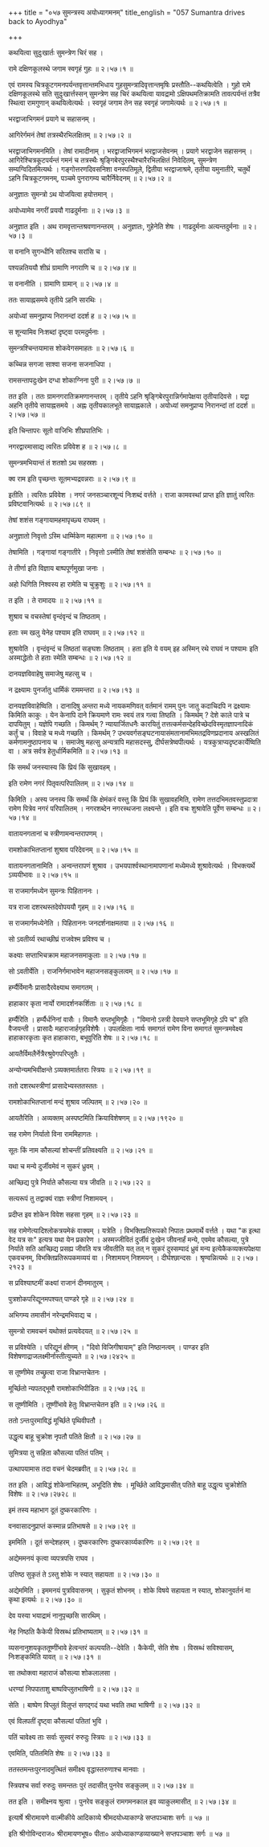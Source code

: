 +++
title = "०५७ सुमन्त्रस्य अयोध्यागमनम्"
title_english = "057 Sumantra drives back to Ayodhya"

+++


कथयित्वा सुदुःखार्तः सुमन्त्रेण चिरं सह ।  

रामे दक्षिणकूलस्थे जगाम स्वगृहं गुहः  ॥  २।५७।१  ॥   

एवं रामस्य चित्रकूटगमनपर्यन्तवृत्तान्तमभिधाय
गुहसुमन्त्रादिवृत्तान्तमृषिः प्रस्तौति--कथयित्वेति । गुहो रामे
दक्षिणकूलस्थे सति सुदुःखार्त्तस्सन् सुमन्त्रेण सह चिरं कथयित्वा
यावद्रामो ऽक्षिपथमतिक्रामति तावत्पर्यन्तं तत्रैव स्थित्वा रामगुणान्
कथयित्वेत्यर्थः । स्वगृहं जगाम तेन सह स्वगृहं जगामेत्यर्थः  ॥  २।५७।१
 ॥   

  

भरद्वाजाभिगमनं प्रयागे च सहासनम् ।  

आगिरेर्गमनं तेषां तत्रस्थैरभिलक्षितम्  ॥  २।५७।२  ॥   

भरद्वाजाभिगमनमिति । तेषां रामादीनाम् । भरद्वाजाभिगमनं भरद्वाजसेवनम् ।
प्रयागे भरद्वाजेन सहासनम् । आगिरेश्चित्रकूटपर्यन्तं गमनं च तत्रस्थैः
श्रृङ्गिबेरपुरस्थैश्चारैरभिलक्षितं निवेदितम्, सुमन्त्रेण
सम्यग्विदितमित्यर्थः । गङ्गोत्तरणदिवसनिशा वनस्पतिमूले, द्वितीया
भरद्वाजाश्रमे, तृतीया यमुनातीरे, चतुर्थे ऽहनि चित्रकूटगमनम्, पञ्चमे
पुनरागम्य चारैर्निवेदनम्  ॥  २।५७।२  ॥   

  

अनुज्ञातः सुमन्त्रो ऽथ योजयित्वा हयोत्तमान् ।  

अयोध्यामेव नगरीं प्रययौ गाढदुर्मनाः  ॥  २।५७।३  ॥   

अनुज्ञात इति । अथ रामवृत्तान्तश्रवणानन्तरम् । अनुज्ञातः, गुहेनेति शेषः ।
गाढदुर्मनाः अत्यन्तदुर्मनाः  ॥  २।५७।३  ॥   

  

स वनानि सुगन्धीनि सरितश्च सरांसि च ।  

पश्यन्नतिययौ शीघ्रं ग्रामाणि नगराणि च  ॥  २।५७।४  ॥   

स वनानीति । ग्रामाणि ग्रामान्  ॥  २।५७।४  ॥   

  

ततः सायाह्नसमये तृतीये ऽहनि सारथिः ।  

अयोध्यां समनुप्राप्य निरानन्दां ददर्श ह  ॥  २।५७।५  ॥   

स शून्यामिव निःशब्दां दृष्ट्वा परमदुर्मनाः ।  

सुमन्त्रश्चिन्तयामास शोकवेगसमाहतः  ॥  २।५७।६  ॥   

कच्चिन्न सगजा साश्वा सजना सजनाधिपा ।  

रामसन्तापदुःखेन दग्धा शोकाग्निना पुरी  ॥  २।५७।७  ॥   

तत इति । ततः ग्रामनगरातिक्रमणानन्तरम् । तृतीये ऽहनि
श्रृङ्गिबेरपुरान्निर्गमापेक्षया तृतीयादिवसे । यद्वा अहनि तृतीये
सायाह्नसमये । अह्नः तृतीयकालभूते सायाह्नकाले । अयोध्यां समनुप्राप्य
निरानन्दां तां ददर्श  ॥  २।५७।५७  ॥   

  

इति चिन्तापरः सूतो वाजिभिः शीघ्रपातिभिः ।  

नगरद्वारमासाद्य त्वरितः प्रविवेश ह  ॥  २।५७।८  ॥   

सुमन्त्रमभियान्तं तं शतशो ऽथ सहस्रशः ।  

क्व राम इति पृच्छन्तः सूतमभ्यद्रवन्नराः  ॥  २।५७।९  ॥   

इतीति । त्वरितः प्रविवेश । नगरं जनसञ्चारशून्यं निःशब्दं वर्त्तते । राजा
कामवस्थां प्राप्त इति ज्ञातुं त्वरितः प्रविष्टवानित्यर्थः  ॥  २।५७।८९
 ॥   

  

तेषां शशंस गङ्गायामहमापृच्छ्य राघवम् ।  

अनुज्ञातो निवृत्तो ऽस्मि धार्म्मिकेण महात्मना  ॥  २।५७।१०  ॥   

तेषामिति । गङ्गायां गङ्गातीरे । निवृत्तो ऽस्मीति तेषां शशंसेति सम्बन्धः
 ॥  २।५७।१०  ॥   

  

ते तीर्णा इति विज्ञाय बाष्पपूर्णमुखा जनाः ।  

अहो धिगिति निश्वस्य हा रामेति च चुक्रुशुः  ॥  २।५७।११  ॥   

त इति । ते रामादयः  ॥  २।५७।११  ॥   

शुश्राव च वचस्तेषां वृन्दंवृन्दं च तिष्ठताम् ।  

हताः स्म खलु येनेह पश्याम इति राघवम्  ॥  २।५७।१२  ॥   

शुश्रावेति । वृन्दंवृन्दं च तिष्ठतां सङ्घशः तिष्ठताम् । हता इति ये वयम्
इह अस्मिन् रथे राघवं न पश्यामः इति अस्माद्धेतोः ते हताः स्मेति सम्बन्धः
 ॥  २।५७।१२  ॥   

  

दानयज्ञविवाहेषु समाजेषु महत्सु च ।  

न द्रक्ष्यामः पुनर्जातु धार्मिकं राममन्तरा  ॥  २।५७।१३  ॥   

दानयज्ञविवाहेष्विति । दानादिषु अन्तरा मध्ये नायकमणिवत् वर्तमानं रामम्
पुनः जातु कदाचिदपि न द्रक्ष्यामः किमिति काकुः । येन केनापि दाने
क्रियमाणे रामः स्वयं तत्र गत्वा तिष्ठति । किमर्थम् ? देशे काले पात्रे च
दापयितुम् । यज्ञेपि गच्छति । किमर्थम् ? न्यायार्जितधनैः कारयितुं
तत्तत्कर्मसन्देहविच्छेदविस्मृतज्ञापनादिकं कर्तुं च । विवाहे च मध्ये
गच्छति । किमर्थम् ? उभयवर्गसङ्घटनायासंमतानामभिमतद्रविणप्रदानाय अस्खलितं
कर्मणामनुष्ठापनाय च । समाजेषु महत्सु अन्यत्रापि महासदस्सु,
दीर्घसत्रेष्वपीत्यर्थः । यत्रकुत्राप्यदृष्टकार्येष्विति वा । अत्र
सर्वत्र हेतुर्धार्मिकमिति  ॥  २।५७।१३  ॥   

  

किं समर्थं जनस्यास्य किं प्रियं किं सुखावहम् ।  

इति रामेण नगरं पितृवत्परिपालितम्  ॥  २।५७।१४  ॥   

किमिति । अस्य जनस्य किं समर्थं किं क्षेमंकरं वस्तु किं प्रियं किं
सुखावहमिति, रामेण तत्तदभिमतवस्तुप्रदात्रा रामेण पित्रेव नगरं परिपालितम्
। नगरशब्देन नगरस्थजना लक्ष्यन्ते । इति वचः शुश्रावेति पूर्वेण सम्बन्धः
 ॥  २।५७।१४  ॥   

  

वातायनगतानां च स्त्रीणामन्वन्तरापणम् ।  

रामशोकाभितप्तानां शुश्राव परिदेवनम्  ॥  २।५७।१५  ॥   

वातायनगतानामिति । अन्वन्तरापणं शुश्राव । उभयपार्श्वस्थानामापणानां
मध्येमध्ये शुश्रावेत्यर्थः । विभक्त्यर्थे ऽव्ययीभावः  ॥  २।५७।१५  ॥   

  

स राजमार्गमध्येन सुमन्त्रः पिहिताननः ।  

यत्र राजा दशरथस्तदेवोपययौ गृहम्  ॥  २।५७।१६  ॥   

स राजमार्गमध्येनेति । पिहिताननः जनदर्शनाक्षमतया  ॥  २।५७।१६  ॥   

  

सो ऽवतीर्य्य रथाच्छीघ्रं राजवेश्म प्रविश्य च ।  

कक्ष्याः सप्ताभिचक्राम महाजनसमाकुलाः  ॥  २।५७।१७  ॥   

सो ऽवतीर्येति । राजनिर्गमाभावेन महाजनसङ्कुलत्वम्  ॥  २।५७।१७  ॥   

  

हर्म्यैर्विमानैः प्रासादैरवेक्ष्याथ समागतम् ।  

हाहाकार कृता नार्यो रामादर्शनकर्शिताः  ॥  २।५७।१८  ॥   

हर्म्यैरिति । हर्म्यैर्धनिनां वासैः । विमानैः सप्तभूमिगृहैः । "विमानो
ऽस्त्री देवयाने सप्तभूमिगृहे ऽपि च" इति वैजयन्ती । प्रासादैः
महाराजार्हगृहविशेषैः । उपलक्षिताः नार्यः समागतं रामेण विना समागतं
सुमन्त्रमवेक्ष्य हाहाकारकृताः कृत हाहाकाराः, बभूवुरिति शेषः  ॥  २।५७।१८
 ॥   

  

आयतैर्विमलैर्नेत्रैरश्रुवेगपरिप्लुतैः ।  

अन्योन्यमभिवीक्षन्ते ऽव्यक्तमार्ततराः स्त्रियः  ॥  २।५७।१९  ॥   

ततो दशरथस्त्रीणां प्रासादेभ्यस्ततस्ततः ।  

रामशोकाभितप्तानां मन्दं शुश्राव जल्पितम्  ॥  २।५७।२०  ॥   

आयतैरिति । अव्यक्तम् अस्पष्टमिति क्रियाविशेषणम्  ॥  २।५७।१९२०  ॥   

  

सह रामेण निर्यातो विना राममिहागतः ।  

सूतः किं नाम कौसल्यां शोचन्तीं प्रतिवक्ष्यति  ॥  २।५७।२१  ॥   

यथा च मन्ये दुर्जीवमेवं न सुकरं ध्रुवम् ।  

आच्छिद्य पुत्रे निर्याते कौसल्या यत्र जीवति  ॥  २।५७।२२  ॥   

सत्यरूपं तु तद्वाक्यं राज्ञः स्त्रीणां निशामयन् ।  

प्रदीप्त इव शोकेन विवेश सहसा गृहम्  ॥  २।५७।२३  ॥   

सह रामेणेत्यादिश्लोकत्रयमेकं वाक्यम् । यत्रेति । विभक्तिप्रतिरूपको
निपातः प्रथमार्थे वर्त्तते । यथा "क इत्था वेद यत्र सः" इत्यत्र यथा येन
प्रकारेण । अस्मज्जीवितं दुर्जीवं दुःखेन जीवनार्हं मन्ये, एवमेव कौसल्या,
पुत्रे निर्याते सति आच्छिद्य प्रसह्य जीवति यत्र जीवतीति यत् तत् न सुकरं
दुस्सम्पादं ध्रुवं मन्य इत्येकैकव्यक्त्यपेक्षया एकवचनम्,
विभक्तिप्रतिरूपकमव्ययं वा । निशामयन् निशमयन् । दीर्घश्छान्दसः ।
श्रृण्वन्नित्यर्थः  ॥  २।५७।२१२३  ॥   

  

स प्रविश्याष्टमीं कक्ष्यां राजानं दीनमातुरम् ।  

पुत्रशोकपरिद्यूनमपश्यत् पाण्डरे गृहे  ॥  २।५७।२४  ॥   

अभिगम्य तमासीनं नरेन्द्रमभिवाद्य च ।  

सुमन्त्रो रामवचनं यथोक्तं प्रत्यवेदयत्  ॥  २।५७।२५  ॥   

स प्रविश्येति । परिद्यूनं क्षीणम् । "दिवो विजिगीषायाम्" इति निष्ठानत्वम्
। पाण्डर इति विशेषणाद्राजलक्ष्मीर्नास्तीत्युच्यते  ॥  २।५७।२४२५  ॥   

  

स तूष्णीमेव तच्छ्रुत्वा राजा विभ्रान्तचेतनः ।  

मूर्च्छितो न्यपतद्भूमौ रामशोकाभिपीडितः  ॥  २।५७।२६  ॥   

स तूष्णीमिति । तूष्णींभावे हेतुः विभ्रान्तचेतन इति  ॥  २।५७।२६  ॥   

  

ततो ऽन्तःपुरमाविद्धं मूर्च्छिते पृथिवीपतौ ।  

उद्धृत्य बाहू चुक्रोश नृपतौ पतिते क्षितौ  ॥  २।५७।२७  ॥   

सुमित्रया तु सहिता कौसल्या पतितं पतिम् ।  

उत्थापयामास तदा वचनं चेदमब्रवीत्  ॥  २।५७।२८  ॥   

तत इति । आविद्धं शोकेनाभिहतम्, अभूदिति शेषः । मूर्च्छिते आविद्धमासीत्
पतिते बाहू उद्धृत्य चुक्रोशेति विशेषः  ॥  २।५७।२७२८  ॥   

  

इमं तस्य महाभाग दूतं दुष्करकारिणः ।  

वनवासादनुप्राप्तं कस्मान्न प्रतिभाषसे  ॥  २।५७।२९  ॥   

इममिति । दूतं सन्देशहरम् । दुष्करकारिणः दुष्करकार्य्यकारिणः  ॥  २।५७।२९
 ॥   

  

अद्येममनयं कृत्वा व्यपत्रपसि राघव ।  

उत्तिष्ठ सुकृतं ते ऽस्तु शोके न स्यात् सहायता  ॥  २।५७।३०  ॥   

अद्येममिति । इममनयं पुत्रविवासनम् । सुकृतं शोभनम् । शोके विषये सहायता न
स्यात्, शोकानुवर्तनं मा कृथा इत्यर्थः  ॥  २।५७।३०  ॥   

  

देव यस्या भयाद्रामं नानुपृच्छसि सारथिम् ।  

नेह निष्ठति कैकेयी विस्रब्धं प्रतिभाष्यताम्  ॥  २।५७।३१  ॥   

व्यसनानुशयकृततूष्णींभावे हेत्वन्तरं कल्पयति--देवेति । कैकेयी, सेति शेषः
। विस्रब्धं सविश्वासम्, निःशङ्कमिति यावत्  ॥  २।५७।३१  ॥   

  

सा तथोक्त्वा महाराजं कौसल्या शोकलालसा ।  

धरण्यां निपपाताशु बाष्पविप्लुतभाषिणी  ॥  २।५७।३२  ॥   

सेति । बाष्पेण विप्लुतं विलुप्तं सगद्गदं यथा भवति तथा भाषिणी  ॥  २।५७।३२
 ॥   

  

एवं विलपतीं दृष्ट्वा कौसल्यां पतितां भुवि ।  

पतिं चावेक्ष्य ताः सर्वाः सुस्वरं रुरुदुः स्त्रियः  ॥  २।५७।३३  ॥   

एवमिति, पतितमिति शेषः  ॥  २।५७।३३  ॥   

  

ततस्तमन्तःपुरनादमुत्थितं समीक्ष्य वृद्धास्तरुणाश्च मानवाः ।  

स्त्रियश्च सर्वा रुरुदुः समन्ततः पुरं तदासीत् पुनरेव सङ्कुलम्  ॥  २।५७।३४
 ॥   

तत इति । समीक्ष्नय श्रुत्वा । पुनरेव सङ्कुलं रामगमनकाल इव व्याकुलमासीत्
 ॥  २।५७।३४  ॥   

  

इत्यार्षे श्रीरामायणे वाल्मीकीये आदिकाव्ये श्रीमदयोध्याकाण्डे
सप्तपञ्चाशः सर्गः  ॥  ५७  ॥   

इति श्रीगोविन्दराज० श्रीरामायणभूष० पीता० अयोध्याकाण्डव्याख्याने
सप्तपञ्चाशः सर्गः  ॥  ५७  ॥   


